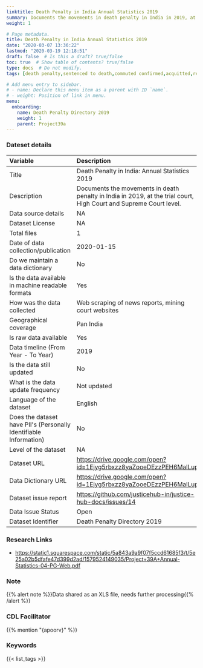 ```yaml
---
linktitle: Death Penalty in India Annual Statistics 2019
summary: Documents the movements in death penalty in India in 2019, at the trial court, High Court and Supreme Court level.
weight: 1

# Page metadata.
title: Death Penalty in India Annual Statistics 2019
date: "2020-03-07 13:36:22"
lastmod: "2020-03-19 12:18:51"
draft: false  # Is this a draft? true/false
toc: true  # Show table of contents? true/false
type: docs  # Do not modify.
tags: [death penalty,sentenced to death,commuted confirmed,acquitted,remitted]

# Add menu entry to sidebar.
# - name: Declare this menu item as a parent with ID `name`.
# - weight: Position of link in menu.
menu:
  onboarding:
    name: Death Penalty Directory 2019
    weight: 1
    parent: Project39a
---
```

### Dateset details
|Variable                                                          |Description                                                                                                        |
|:-----------------------------------------------------------------|:------------------------------------------------------------------------------------------------------------------|
|Title                                                             |Death Penalty in India: Annual Statistics 2019                                                                     |
|Description                                                       |Documents the movements in death penalty in India in 2019, at the trial court, High Court and Supreme Court level. |
|Data source details                                               |NA                                                                                                                 |
|Dataset License                                                   |NA                                                                                                                 |
|Total files                                                       |1                                                                                                                  |
|Date of data collection/publication                               |2020-01-15                                                                                                         |
|Do we maintain a data dictionary                                  |No                                                                                                                 |
|Is the data available in machine readable formats                 |Yes                                                                                                                |
|How was the data collected                                        |Web scraping of news reports, mining court websites                                                                |
|Geographical coverage                                             |Pan India                                                                                                          |
|Is raw data available                                             |Yes                                                                                                                |
|Data timeline (From Year - To Year)                               |2019                                                                                                               |
|Is the data still updated                                         |No                                                                                                                 |
|What is the data update frequency                                 |Not updated                                                                                                        |
|Language of the dataset                                           |English                                                                                                            |
|Does the dataset have PII's (Personally Identifiable Information) |No                                                                                                                 |
|Level of the dataset                                              |NA                                                                                                                 |
|Dataset URL                                                       |https://drive.google.com/open?id=1Ejyg5rbxzz8yaZooeDEzzPEH6MalLup_                                                 |
|Data Dictionary URL                                               |https://drive.google.com/open?id=1Ejyg5rbxzz8yaZooeDEzzPEH6MalLup_                                                 |
|Dataset issue report                                              |https://github.com/justicehub-in/justice-hub-docs/issues/14                                                        |
|Data Issue Status                                                 |Open                                                                                                               |
|Dataset Identifier                                                |Death Penalty Directory 2019                                                                                       |
### Research Links
* https://static1.squarespace.com/static/5a843a9a9f07f5ccd61685f3/t/5e25a02b5dfafe47d399d2ad/1579524149035/Project+39A+Annual-Statistics-04-PG-Web.pdf
### Note
{{% alert note %}}Data shared as an XLS file, needs further processing{{% /alert %}}
### CDL Facilitator
{{% mention "{apoorv}" %}}
### Keywords
{{< list_tags >}}
